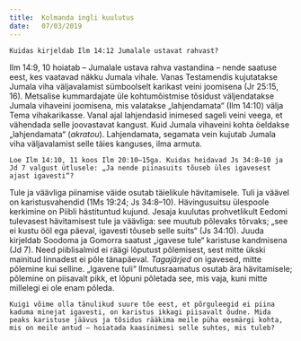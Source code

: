 ```yaml
---
title:  Kolmanda ingli kuulutus
date:   07/03/2019
---
```


`Kuidas kirjeldab Ilm 14:12 Jumalale ustavat rahvast?`

Ilm 14:9, 10 hoiatab – Jumalale ustava rahva vastandina – nende saatuse eest, kes vaatavad näkku Jumala vihale. Vanas Testamendis kujutatakse Jumala viha väljavalamist sümboolselt karikast veini joomisena (Jr 25:15, 16). Metsalise kummardajate üle kohtumõistmise tõsidust väljendatakse Jumala vihaveini joomisena, mis valatakse „lahjendamata“ (Ilm 14:10) välja Tema vihakarikasse. Vanal ajal lahjendasid inimesed sageli veini veega, et vähendada selle joovastavat kangust. Kuid Jumala vihaveini kohta öeldakse „lahjendamata“ (_akratou_). Lahjendamata, segamata vein kujutab Jumala viha väljavalamist selle täies kanguses, ilma armuta.

`Loe Ilm 14:10, 11 koos Ilm 20:10–15ga. Kuidas heidavad Js 34:8–10 ja Jd 7 valgust ütlusele: „Ja nende piinasuits tõuseb üles igavesest ajast igavesti“?`

Tule ja väävliga piinamise väide osutab täielikule hävitamisele. Tuli ja väävel on karistusvahendid (1Ms 19:24; Js 34:8–10). Hävingusuitsu ülespoole kerkimine on Piibli hästituntud kujund. Jesaja kuulutas prohvetlikult Eedomi tulevasest hävitamisest tule ja väävliga: see muutub põlevaks tõrvaks; „see ei kustu ööl ega päeval, igavesti tõuseb selle suits“ (Js 34:10). Juuda kirjeldab Soodoma ja Gomorra saatust „igavese tule“ karistuse kandmisena (Jd 7). Need piiblisalmid ei räägi lõputust põlemisest, sest mitte ükski mainitud linnadest ei põle tänapäeval. _Tagajärjed_ on igavesed, mitte põlemine kui selline. „Igavene tuli“ Ilmutusraamatus osutab ära hävitamisele; põlemine on piisavalt pikk, et lõpuni põletada see, mis vaja, kuni mitte millelegi ei ole enam põleda.

`Kuigi võime olla tänulikud suure tõe eest, et põrguleegid ei piina kaduma minejat igavesti, on karistus ikkagi piisavalt õudne. Mida peaks karistuse jäävus ja tõsidus rääkima meile püha eesmärgi kohta, mis on meile antud – hoiatada kaasinimesi selle suhtes, mis tuleb?`
